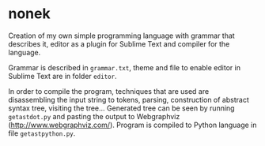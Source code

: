 # nonek
Creation of my own simple programming language with grammar that describes it, editor as a plugin for Sublime Text and compiler for the language.

Grammar is described in `grammar.txt`, theme and file to enable editor in Sublime Text are in folder `editor`. 

In order to compile the program, techniques that are used are disassembling the input string to tokens, parsing, construction of abstract syntax tree, visiting the tree... 
Generated tree can be seen by running `getastdot.py` and pasting the output to Webgraphviz (http://www.webgraphviz.com/). Program is compiled to Python language in file `getastpython.py`.
